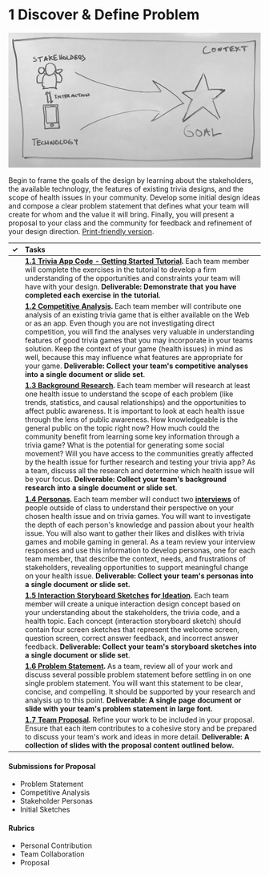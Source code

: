 # 1 Discover & Define Problem

![](../.gitbook/assets/img_1567.JPG)

Begin to frame the goals of the design by learning about the stakeholders, the available technology, the features of existing trivia designs, and the scope of health issues in your community. Develop some initial design ideas and compose a clear problem statement that defines what your team will create for whom and the value it will bring. Finally, you will present a proposal to your class and the community for feedback and refinement of your design direction. [Print-friendly version](https://idewcomputing.github.io/project-trivia-health/project-instructions/1.-discover-and-define-problem).

| **✓** | **Tasks** |
| :---: | :--- |
|  | [**1.1 Trivia App Code - Getting Started Tutorial**](https://docs.idew.org/code-trivia/tutorial/overview-of-code-template)**.** Each team member will complete the exercises in the tutorial to develop a firm understanding of the opportunities and constraints your team will have with your design. **Deliverable: Demonstrate that you have completed each exercise in the tutorial.** |
|  | [**1.2 Competitive Analysis**](https://docs.idew.org/principles-and-practices/practices/competitive-analysis)**.**  Each team member will contribute one analysis of an existing trivia game that is either available on the Web or as an app. Even though you are not investigating direct competition, you will find the analyses very valuable in understanding features of good trivia games that you may incorporate in your teams solution. Keep the context of your game \(health issues\) in mind as well, because this may influence what features are appropriate for your game. **Deliverable: Collect your team's competitive analyses into a single document or slide set**. |
|  | [**1.3 Background Research**](https://docs.idew.org/principles-and-practices/practices/background-research)**.** Each team member will research at least one health issue to understand the scope of each problem \(like trends, statistics, and causal relationships\) and the opportunities to affect public awareness. It is important to look at each health issue through the lens of public awareness. How knowledgeable is the general public on the topic right now? How much could the community benefit from learning some key information through a trivia game? What is the potential for generating some social movement? Will you have access to the communities greatly affected by the health issue for further research and testing your trivia app? As a team, discuss all the research and determine which health issue will be your focus. **Deliverable: Collect your team's background research into a single document or slide set**. |
|  | [**1.4 Personas**](https://docs.idew.org/principles-and-practices/practices/personas)**.** Each team member will conduct two [**interviews**](https://docs.idew.org/principles-and-practices/practices/interviews) of people outside of class to understand their perspective on your chosen health issue and on trivia games. You will want to investigate the depth of each person's knowledge and passion about your health issue. You will also want to gather their likes and dislikes with trivia games and mobile gaming in general. As a team review your interview responses and use this information to develop personas, one for each team member, that describe the context, needs, and frustrations of stakeholders, revealing opportunities to support meaningful change on your health issue. **Deliverable: Collect your team's personas into a single document or slide set.** |
|  | [**1.5 Interaction Storyboard Sketches**](https://docs.idew.org/principles-and-practices/practices/interaction-storyboards) **for**[ **Ideation**](https://docs.idew.org/principles-and-practices/practices/ideation)**.** Each team member will create a unique interaction design concept based on your understanding about the stakeholders, the trivia code, and a health topic. Each concept \(interaction storyboard sketch\) should contain four screen sketches that represent the welcome screen, question screen, correct answer feedback, and incorrect answer feedback. **Deliverable: Collect your team's storyboard sketches into a single document or slide set**. |
|  | [**1.6 Problem Statement**](https://docs.idew.org/principles-and-practices/practices/problem-statements)**.** As a team, review all of your work and discuss several possible problem statement before settling in on one single problem statement. You will want this statement to be clear, concise, and compelling. It should be supported by your research and analysis up to this point. **Deliverable: A single page document or slide with your team's problem statement in large font.** |
|  | [**1.7 Team Proposal**](https://docs.idew.org/principles-and-practices/practices/concept-proposals)**.** Refine your work to be included in your proposal. Ensure that each item contributes to a cohesive story and be prepared to discuss your team's work and ideas in more detail. **Deliverable: A collection of slides with the proposal content outlined below.** |

#### **Submissions for Proposal**

* Problem Statement
* Competitive Analysis
* Stakeholder Personas
* Initial Sketches

#### **Rubrics**

* Personal Contribution
* Team Collaboration
* Proposal



